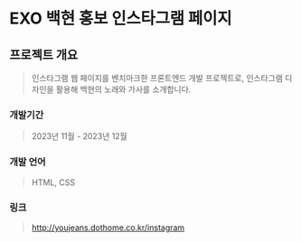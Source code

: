 # EXO 백현 홍보 인스타그램 페이지

## 프로젝트 개요
> 인스타그램 웹 페이지를 벤치마크한 프론트엔드 개발 프로젝트로,  인스타그램 디자인을 활용해 백현의 노래와 가사를 소개합니다. 

### 개발기간 
> 2023년 11월 - 2023년 12월

### 개발 언어
> HTML, CSS

### 링크
> http://youjeans.dothome.co.kr/instagram
